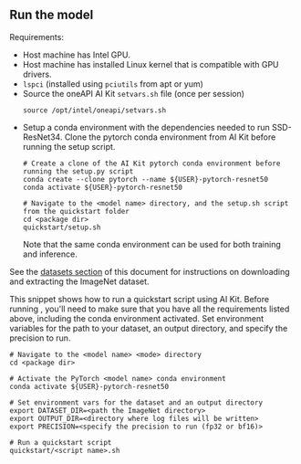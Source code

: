 <!--- 50. AI Kit -->
## Run the model

Requirements:
* Host machine has Intel GPU.
* Host machine has installed Linux kernel that is compatible with GPU drivers.
* `lspci` (installed using `pciutils` from apt or yum)
* Source the oneAPI AI Kit `setvars.sh` file (once per session)
   ```
   source /opt/intel/oneapi/setvars.sh
   ```
* Setup a conda environment with the dependencies needed to run SSD-ResNet34. Clone
  the pytorch conda environment from AI Kit before running the setup script.
  ```
  # Create a clone of the AI Kit pytorch conda environment before running the setup.py script
  conda create --clone pytorch --name ${USER}-pytorch-resnet50
  conda activate ${USER}-pytorch-resnet50

  # Navigate to the <model name> directory, and the setup.sh script from the quickstart folder
  cd <package dir>
  quickstart/setup.sh
  ```
  Note that the same conda environment can be used for both training and inference.

See the [datasets section](#datasets) of this document for instructions on
downloading and extracting the ImageNet dataset.

This snippet shows how to run a quickstart script using AI Kit. Before running
<mode>, you'll need to make sure that you have all the requirements listed above,
including the conda environment activated. Set environment variables for the path to
your dataset, an output directory, and specify the precision to run.
```
# Navigate to the <model name> <mode> directory
cd <package dir>

# Activate the PyTorch <model name> conda environment
conda activate ${USER}-pytorch-resnet50

# Set environment vars for the dataset and an output directory
export DATASET_DIR=<path the ImageNet directory>
export OUTPUT_DIR=<directory where log files will be written>
export PRECISION=<specify the precision to run (fp32 or bf16)>

# Run a quickstart script
quickstart/<script name>.sh
```
